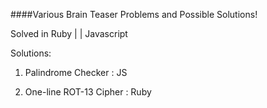 ####Various Brain Teaser Problems and Possible Solutions!


Solved in Ruby | | Javascript


Solutions:

1. Palindrome Checker : JS

2. One-line ROT-13 Cipher : Ruby